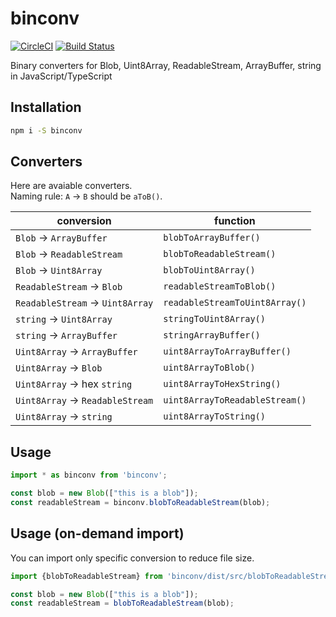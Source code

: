 # binconv
[![CircleCI](https://circleci.com/gh/nwtgck/binconv-npm.svg?style=shield)](https://circleci.com/gh/nwtgck/binconv-npm) [![Build Status](https://travis-ci.com/nwtgck/binconv-npm.svg?branch=develop)](https://travis-ci.com/nwtgck/binconv-npm)

Binary converters for Blob, Uint8Array, ReadableStream, ArrayBuffer, string in JavaScript/TypeScript

## Installation

```bash
npm i -S binconv
```

## Converters

Here are avaiable converters.  
Naming rule: `A` → `B` should be `aToB()`.

| conversion                       | function                       |
|----------------------------------|--------------------------------|
| `Blob` → `ArrayBuffer`           | `blobToArrayBuffer()`          |
| `Blob` → `ReadableStream`        | `blobToReadableStream()`       |
| `Blob` → `Uint8Array`            | `blobToUint8Array()`           |
| `ReadableStream` → `Blob`        | `readableStreamToBlob()`       |
| `ReadableStream` → `Uint8Array`  | `readableStreamToUint8Array()` |
| `string` → `Uint8Array`          | `stringToUint8Array()`         |
| `string` → `ArrayBuffer`         | `stringArrayBuffer()`          |
| `Uint8Array` → `ArrayBuffer`     | `uint8ArrayToArrayBuffer()`    |
| `Uint8Array` → `Blob`            | `uint8ArrayToBlob()`           |
| `Uint8Array` → hex `string`      | `uint8ArrayToHexString()`      |
| `Uint8Array` → `ReadableStream`  | `uint8ArrayToReadableStream()` |
| `Uint8Array` → `string`          | `uint8ArrayToString()`         |


## Usage

```ts
import * as binconv from 'binconv';

const blob = new Blob(["this is a blob"]);
const readableStream = binconv.blobToReadableStream(blob);
```

## Usage (on-demand import)

You can import only specific conversion to reduce file size.
```ts
import {blobToReadableStream} from 'binconv/dist/src/blobToReadableStream';

const blob = new Blob(["this is a blob"]);
const readableStream = blobToReadableStream(blob);
```
